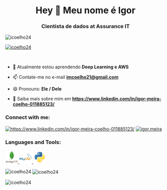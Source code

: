 <h1 align="center">Hey 👋 Meu nome é Igor</h1>
<h3 align="center">Cientista de dados at Assurance IT</h3>

<p align="left"> <img src="https://komarev.com/ghpvc/?username=icoelho24&label=Profile%20views&color=0e75b6&style=flat" alt="icoelho24" /> </p>

<p align="left"> <a href="https://github.com/ryo-ma/github-profile-trophy"><img src="https://github-profile-trophy.vercel.app/?username=icoelho24" alt="icoelho24" /></a> </p>

<p align="left"> <a href="https://twitter.com/" target="blank"><img src="https://img.shields.io/twitter/follow/?logo=twitter&style=for-the-badge" alt="" /></a> </p>

- 🌱 Atualmente estou aprendendo **Deep Learning e AWS**

- 📫 Contate-me no e-mail **imcoelho21@gmail.com**

- 😄 Pronouns: **Ele / Dele**

- 📄 Saiba mais sobre mim em **https://www.linkedin.com/in/igor-meira-coelho-011885123/**

<h3 align="left">Connect with me:</h3>
<p align="left">
<a href="https://www.linkedin.com/in/igor-meira-coelho-011885123/" target="blank"><img align="center" src="https://raw.githubusercontent.com/rahuldkjain/github-profile-readme-generator/master/src/images/icons/Social/linked-in-alt.svg" alt="https://www.linkedin.com/in/igor-meira-coelho-011885123/" height="30" width="40" /></a>
<a href="https://instagram.com/igor.meira" target="blank"><img align="center" src="https://raw.githubusercontent.com/rahuldkjain/github-profile-readme-generator/master/src/images/icons/Social/instagram.svg" alt="igor.meira" height="30" width="40" /></a>
</p>

<h3 align="left">Languages and Tools:</h3>
<p align="left"> <a href="https://www.mongodb.com/" target="_blank" rel="noreferrer"> <img src="https://raw.githubusercontent.com/devicons/devicon/master/icons/mongodb/mongodb-original-wordmark.svg" alt="mongodb" width="40" height="40"/> </a> <a href="https://www.mysql.com/" target="_blank" rel="noreferrer"> <img src="https://raw.githubusercontent.com/devicons/devicon/master/icons/mysql/mysql-original-wordmark.svg" alt="mysql" width="40" height="40"/> </a> <a href="https://www.python.org" target="_blank" rel="noreferrer"> <img src="https://raw.githubusercontent.com/devicons/devicon/master/icons/python/python-original.svg" alt="python" width="40" height="40"/> </a> </p>

<p><img align="left" src="https://github-readme-stats.vercel.app/api/top-langs?username=icoelho24&show_icons=true&locale=en&layout=compact" alt="icoelho24" /></p>

<p>&nbsp;<img align="center" src="https://github-readme-stats.vercel.app/api?username=icoelho24&show_icons=true&locale=en" alt="icoelho24" /></p>

<p><img align="center" src="https://github-readme-streak-stats.herokuapp.com/?user=icoelho24&" alt="icoelho24" /></p>

